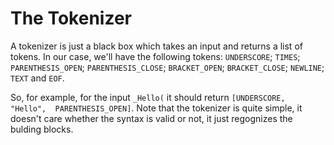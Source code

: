 # The Tokenizer
A tokenizer is just a black box which takes an input and returns a list of
tokens. In our case, we'll have the following tokens: `UNDERSCORE`; `TIMES`;
`PARENTHESIS_OPEN`; `PARENTHESIS_CLOSE`; `BRACKET_OPEN`; `BRACKET_CLOSE`;
`NEWLINE`; `TEXT` and `EOF`.

So, for example, for the input `_Hello(` it should return `[UNDERSCORE, "Hello",  PARENTHESIS_OPEN]`.
Note that the tokenizer is quite simple, it doesn't care whether the syntax is
valid or not, it just regognizes the bulding blocks.
